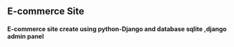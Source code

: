 <h2>E-commerce Site </h>  
<h4> E-commerce site create using python-Django and database sqlite ,django admin panel </h4>
<img src="https://user-images.githubusercontent.com/91047824/144696457-2ec641a2-ddfa-4255-9186-fc28735cb2a2.png" alt="" />
<img src="https://user-images.githubusercontent.com/91047824/144696525-ca49bb5f-656e-420a-a5db-4b64dac0405c.png" alt="" />
<img src="https://user-images.githubusercontent.com/91047824/144696527-6e1052fd-80a7-4318-9526-01de1abb04cf.png" alt="" />
<img src="https://user-images.githubusercontent.com/91047824/144696531-bdc7a824-4d7e-49f8-93b9-7fda25e925d3.png" alt="" />
<img src="https://user-images.githubusercontent.com/91047824/144696535-b29a1b03-3419-4441-b01f-e3c6f38b242e.png" alt="" />
<img src="https://user-images.githubusercontent.com/91047824/144696538-2cde5624-1353-4afd-9795-4787386d6ceb.png" alt="" />
